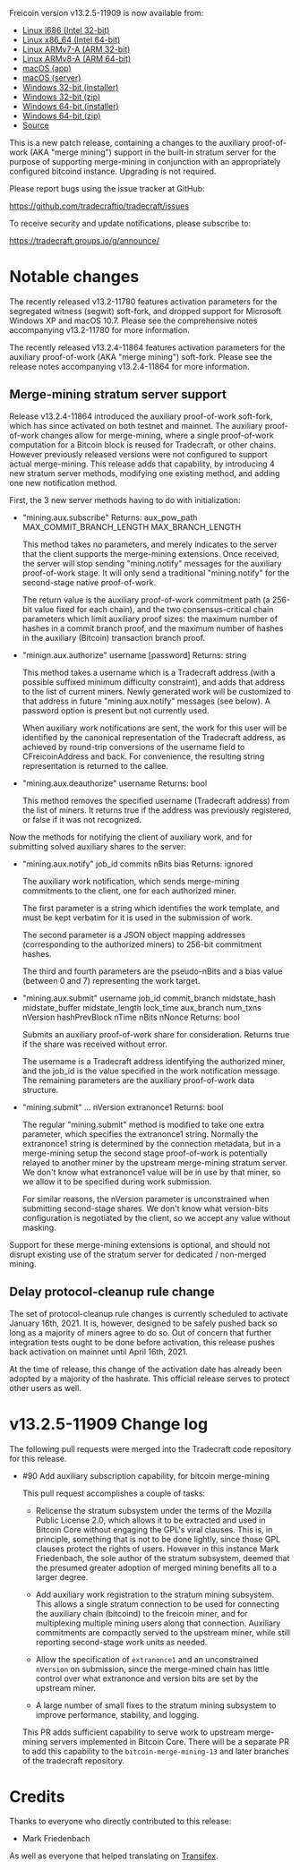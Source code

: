Freicoin version v13.2.5-11909 is now available from:

  * [Linux i686 (Intel 32-bit)](https://s3.amazonaws.com/in.freico.stable/freicoin-v13.2.5-11909-i686-pc-linux-gnu.tar.gz)
  * [Linux x86_64 (Intel 64-bit)](https://s3.amazonaws.com/in.freico.stable/freicoin-v13.2.5-11909-x86_64-linux-gnu.tar.gz)
  * [Linux ARMv7-A (ARM 32-bit)](https://s3.amazonaws.com/in.freico.stable/freicoin-v13.2.5-11909-arm-linux-gnueabihf.tar.gz)
  * [Linux ARMv8-A (ARM 64-bit)](https://s3.amazonaws.com/in.freico.stable/freicoin-v13.2.5-11909-aarch64-linux-gnu.tar.gz)
  * [macOS (app)](https://s3.amazonaws.com/in.freico.stable/freicoin-v13.2.5-11909-osx.dmg)
  * [macOS (server)](https://s3.amazonaws.com/in.freico.stable/freicoin-v13.2.5-11909-osx64.tar.gz)
  * [Windows 32-bit (installer)](https://s3.amazonaws.com/in.freico.stable/freicoin-v13.2.5-11909-win32-setup.exe)
  * [Windows 32-bit (zip)](https://s3.amazonaws.com/in.freico.stable/freicoin-v13.2.5-11909-win32.zip)
  * [Windows 64-bit (installer)](https://s3.amazonaws.com/in.freico.stable/freicoin-v13.2.5-11909-win64-setup.exe)
  * [Windows 64-bit (zip)](https://s3.amazonaws.com/in.freico.stable/freicoin-v13.2.5-11909-win64.zip)
  * [Source](https://github.com/tradecraftio/tradecraft/archive/v13.2.5-11909.zip)

This is a new patch release, containing a changes to the auxiliary proof-of-work
(AKA "merge mining") support in the built-in stratum server for the purpose of
supporting merge-mining in conjunction with an appropriately configured bitcoind
instance.  Upgrading is not required.

Please report bugs using the issue tracker at GitHub:

  <https://github.com/tradecraftio/tradecraft/issues>

To receive security and update notifications, please subscribe to:

  <https://tradecraft.groups.io/g/announce/>

Notable changes
===============

The recently released v13.2-11780 features activation parameters for the
segregated witness (segwit) soft-fork, and dropped support for Microsoft
Windows XP and macOS 10.7.  Please see the comprehensive notes accompanying
v13.2-11780 for more information.

The recently released v13.2.4-11864 features activation parameters for the
auxiliary proof-of-work (AKA "merge mining") soft-fork.  Please see the release
notes accompanying v13.2.4-11864 for more information.

Merge-mining stratum server support
-----------------------------------

Release v13.2.4-11864 introduced the auxiliary proof-of-work soft-fork, which
has since activated on both testnet and mainnet.  The auxiliary proof-of-work
changes allow for merge-mining, where a single proof-of-work computation for a
Bitcoin block is reused for Tradecraft, or other chains.  However previously
released versions were not configured to support actual merge-mining.  This
release adds that capability, by introducing 4 new stratum server methods,
modifying one existing method, and adding one new notification method.

First, the 3 new server methods having to do with initialization:

- "mining.aux.subscribe"
  Returns: aux_pow_path MAX_COMMIT_BRANCH_LENGTH MAX_BRANCH_LENGTH

  This method takes no parameters, and merely indicates to the server that the
  client supports the merge-mining extensions.  Once received, the server will
  stop sending "mining.notify" messages for the auxiliary proof-of-work stage.
  It will only send a traditional "mining.notify" for the second-stage native
  proof-of-work.

  The return value is the auxiliary proof-of-work commitment path (a 256-bit
  value fixed for each chain), and the two consensus-critical chain parameters
  which limit auxiliary proof sizes: the maximum number of hashes in a commit
  branch proof, and the maximum number of hashes in the auxiliary (Bitcoin)
  transaction branch proof.

- "minign.aux.authorize" username [password]
  Returns: string

  This method takes a username which is a Tradecraft address (with a possible
  suffixed minimum difficulty constraint), and adds that address to the list of
  current miners.  Newly generated work will be customized to that address in
  future "mining.aux.notify" messages (see below).  A password option is present
  but not currently used.

  When auxiliary work notifications are sent, the work for this user will be
  identified by the canonical representation of the Tradecraft address, as
  achieved by round-trip conversions of the username field to CFreicoinAddress
  and back.  For convenience, the resulting string representation is returned to
  the callee.

- "mining.aux.deauthorize" username
  Returns: bool

  This method removes the specified username (Tradecraft address) from the list
  of miners.  It returns true if the address was previously registered, or false
  if it was not recognized.

Now the methods for notifying the client of auxiliary work, and for submitting
solved auxiliary shares to the server:

- "mining.aux.notify" job_id commits nBits bias
  Returns: ignored

  The auxiliary work notification, which sends merge-mining commitments to the
  client, one for each authorized miner.

  The first parameter is a string which identifies the work template, and must
  be kept verbatim for it is used in the submission of work.

  The second parameter is a JSON object mapping addresses (corresponding to the
  authorized miners) to 256-bit commitment hashes.

  The third and fourth parameters are the pseudo-nBits and a bias value (between
  0 and 7) representing the work target.

- "mining.aux.submit" username job_id commit_branch midstate_hash
                      midstate_buffer midstate_length lock_time aux_branch
                      num_txns nVersion hashPrevBlock nTime nBits nNonce
  Returns: bool

  Submits an auxiliary proof-of-work share for consideration.  Returns true if
  the share was received without error.

  The username is a Tradecraft address identifying the authorized miner, and the
  job_id is the value specified in the work notification message.  The remaining
  parameters are the auxiliary proof-of-work data structure.

- "mining.submit" ... nVersion extranonce1
  Returns: bool

  The regular "mining.submit" method is modified to take one extra parameter,
  which specifies the extranonce1 string.  Normally the extranonce1 string is
  determined by the connection metadata, but in a merge-mining setup the second
  stage proof-of-work is potentially relayed to another miner by the upstream
  merge-mining stratum server.  We don't know what extranonce1 value will be in
  use by that miner, so we allow it to be specified during work submission.

  For similar reasons, the nVersion parameter is unconstrained when submitting
  second-stage shares.  We don't know what version-bits configuration is
  negotiated by the client, so we accept any value without masking.

Support for these merge-mining extensions is optional, and should not disrupt
existing use of the stratum server for dedicated / non-merged mining.

Delay protocol-cleanup rule change
----------------------------------

The set of protocol-cleanup rule changes is currently scheduled to activate
January 16th, 2021.  It is, however, designed to be safely pushed back so long
as a majority of miners agree to do so.  Out of concern that further integration
tests ought to be done before activation, this release pushes back activation on
mainnet until April 16th, 2021.

At the time of release, this change of the activation date has already been
adopted by a majority of the hashrate.  This official release serves to protect
other users as well.

v13.2.5-11909 Change log
========================

The following pull requests were merged into the Tradecraft code repository for
this release.

- #90 Add auxiliary subscription capability, for bitcoin merge-mining

  This pull request accomplishes a couple of tasks:
    
  - Relicense the stratum subsystem under the terms of the Mozilla Public
    License 2.0, which allows it to be extracted and used in Bitcoin Core
    without engaging the GPL's viral clauses.  This is, in principle, something
    that is not to be done lightly, since those GPL clauses protect the rights
    of users.  However in this instance Mark Friedenbach, the sole author of the
    stratum subsystem, deemed that the presumed greater adoption of merged
    mining benefits all to a larger degree.

  - Add auxiliary work registration to the stratum mining subsystem.  This
    allows a single stratum connection to be used for connecting the auxiliary
    chain (bitcoind) to the freicoin miner, and for multiplexing multiple mining
    users along that connection. Auxiliary commitments are compactly served to
    the upstream miner, while still reporting second-stage work units as needed.

  - Allow the specification of `extranonce1` and an unconstrained `nVersion` on
    submission, since the merge-mined chain has little control over what
    extranonce and version bits are set by the upstream miner.

  - A large number of small fixes to the stratum mining subsystem to improve
    performance, stability, and logging.
    
  This PR adds sufficient capability to serve work to upstream merge-mining
  servers implemented in Bitcoin Core. There will be a separate PR to add this
  capability to the `bitcoin-merge-mining-13` and later branches of the
  tradecraft repository.

Credits
=======

Thanks to everyone who directly contributed to this release:

- Mark Friedenbach

As well as everyone that helped translating on
[Transifex](https://www.transifex.com/tradecraft/freicoin-1/).
